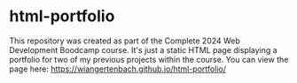 # html-portfolio
This repository was created as part of the Complete 2024 Web Development Boodcamp course. It's just a static HTML page displaying a portfolio for two of my previous projects within the course. You can view the page here: https://wiangertenbach.github.io/html-portfolio/
